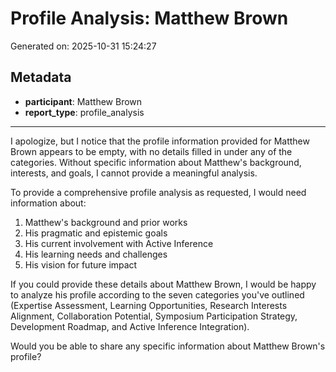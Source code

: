 # Profile Analysis: Matthew Brown

Generated on: 2025-10-31 15:24:27

## Metadata

- **participant**: Matthew Brown
- **report_type**: profile_analysis

---

I apologize, but I notice that the profile information provided for Matthew Brown appears to be empty, with no details filled in under any of the categories. Without specific information about Matthew's background, interests, and goals, I cannot provide a meaningful analysis.

To provide a comprehensive profile analysis as requested, I would need information about:

1. Matthew's background and prior works
2. His pragmatic and epistemic goals
3. His current involvement with Active Inference
4. His learning needs and challenges
5. His vision for future impact

If you could provide these details about Matthew Brown, I would be happy to analyze his profile according to the seven categories you've outlined (Expertise Assessment, Learning Opportunities, Research Interests Alignment, Collaboration Potential, Symposium Participation Strategy, Development Roadmap, and Active Inference Integration).

Would you be able to share any specific information about Matthew Brown's profile?